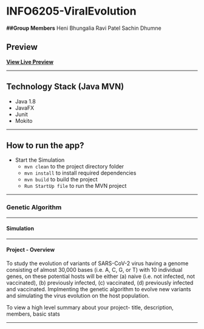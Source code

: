 # INFO6205-ViralEvolution

**##Group Members**
Heni Bhungalia
Ravi Patel
Sachin Dhumne

## Preview
**[View Live Preview](https://youtu.be/q_oB-u11yxg)**

----------------------------------------------------------
## Technology Stack (Java MVN)
* Java 1.8
* JavaFX
* Junit
* Mokito

----------------------------------------------------------
## How to run the app?
- Start the Simulation
  - `mvn clean` to the project directory folder
  - `mvn install` to install required dependencies
  - `mvn build` to build the project 
  - `Run StartUp file` to run the MVN project
----------------------------------------------------------

### Genetic Algorithm

----------------------------------------------------------
#### Simulation

----------------------------------------------------------
#### Project - Overview 
To study the evolution of variants of SARS-CoV-2 virus having a genome consisting of almost 30,000 bases (i.e. A, C, G, or T) with 10 individual genes,
on these potential hosts will be either (a) naive (i.e. not infected, not vaccinated), (b) previously infected, (c) vaccinated, (d) previously infected and vaccinated.
Implmenting the genetic algorithm to evolve new variants and simulating the virus evolution on the host population.

To view a high level summary about your project- title, description, members, basic stats



----------------------------------------------------------
